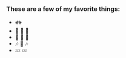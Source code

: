 ### These are a few of my favorite things:
- :family:
- :pizza: :spaghetti: :cake:
- :dress: :high_heel: :handbag:
- :notes: :musical_note: :notes:
- :zzz: :zzz:
